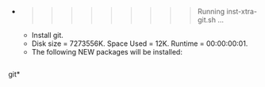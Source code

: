 * >>>>>>>>> Running inst-xtra-git.sh ...
  * Install git.
  * Disk size = 7273556K. Space Used = 12K. Runtime = 00:00:00:01.
  * The following NEW packages will be installed:
  ```bash
git*
  ```
